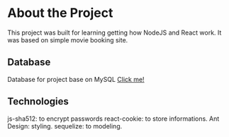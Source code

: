 # About the Project

This project was built for learning getting how NodeJS and React work.
It was based on simple movie booking site.

## Database

Database for project base on MySQL [Click me!](https://drive.google.com/file/d/10B-n6azZo5ZJ_nDhsG7SfksXAMIHUQnx/view?usp=sharing)

## Technologies
js-sha512: to encrypt passwords
react-cookie: to store informations.
Ant Design: styling.
sequelize: to modeling.